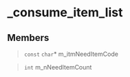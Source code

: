 # _consume_item_list
 
## Members
 
> `const` `char`* m_itmNeedItemCode
 
> `int` m_nNeedItemCount
 
